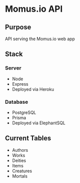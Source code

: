 # Momus.io API

## Purpose

API serving the Momus.io web app

## Stack

### Server

- Node
- Express
- Deployed via Heroku

### Database

- PostgreSQL
- Prisma
- Deployed via ElephantSQL

## Current Tables

- Authors
- Works
- Deities
- Items
- Creatures
- Mortals
